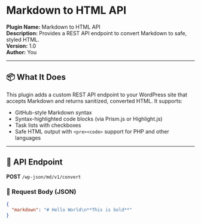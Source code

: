 # Markdown to HTML API

**Plugin Name:** Markdown to HTML API  
**Description:** Provides a REST API endpoint to convert Markdown to safe, styled HTML.  
**Version:** 1.0  
**Author:** You

---

## 📦 What It Does

This plugin adds a custom REST API endpoint to your WordPress site that accepts Markdown and returns sanitized, converted HTML. It supports:

- GitHub-style Markdown syntax
- Syntax-highlighted code blocks (via Prism.js or Highlight.js)
- Task lists with checkboxes
- Safe HTML output with `<pre><code>` support for PHP and other languages

---

## 🧪 API Endpoint

**POST** `/wp-json/md/v1/convert`

### 🔸 Request Body (JSON)

```json
{
  "markdown": "# Hello World\n**This is bold**"
}
